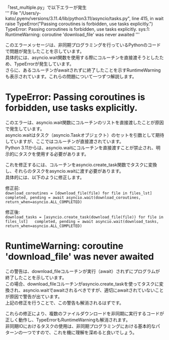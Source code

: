 「test_multiple.py」で以下エラーが発生  
'''
  File "/Users/y-kato/.pyenv/versions/3.11.4/lib/python3.11/asyncio/tasks.py", line 415, in wait
    raise TypeError("Passing coroutines is forbidden, use tasks explicitly.")
TypeError: Passing coroutines is forbidden, use tasks explicitly.
sys:1: RuntimeWarning: coroutine 'download_file' was never awaited
'''

このエラーメッセージは、非同期プログラミングを行っているPythonのコードで問題が発生したことを示しています。  
具体的には、asyncio.wait関数を使用する際にコルーチンを直接渡そうとしたため、TypeErrorが発生しています。  
さらに、あるコルーチンがawaitされずに終了したことを示すRuntimeWarningも表示されています。これらの問題について一つずつ解説します。  

# TypeError: Passing coroutines is forbidden, use tasks explicitly.
このエラーは、asyncio.wait関数にコルーチンのリストを直接渡したことが原因で発生しています。  
asyncio.waitはタスク（asyncio.Taskオブジェクト）のセットを引数として期待していますが、ここではコルーチンが直接渡されています。  
Python 3.11からは、asyncio.waitにコルーチンを直接渡すことが禁止され、明示的にタスクを使用する必要があります。  

これを修正するには、コルーチンをasyncio.create_task関数でタスクに変換し、それらのタスクをasyncio.waitに渡す必要があります。  
具体的には、以下のように修正します。  

修正前:  
`
download_coroutines = [download_file(file) for file in files_lst]  
completed, pending = await asyncio.wait(download_coroutines, return_when=asyncio.ALL_COMPLETED)  
`

修正後:  
`
download_tasks = [asyncio.create_task(download_file(file)) for file in files_lst]  
completed, pending = await asyncio.wait(download_tasks, return_when=asyncio.ALL_COMPLETED)  
`

# RuntimeWarning: coroutine 'download_file' was never awaited
この警告は、download_fileコルーチンが実行（await）されずにプログラムが終了したことを示しています。  
この場合、download_fileコルーチンがasyncio.create_taskを使ってタスクに変換され、asyncio.waitでawaitされるべきですが、適切にawaitされていないことが原因で警告が出ています。  
上記の修正を行うことで、この警告も解消されるはずです。  

これらの修正により、複数のファイルダウンロードを非同期に実行するコードが正しく動作し、TypeErrorもRuntimeWarningも解消されます。  
非同期IOにおけるタスクの使用は、非同期プログラミングにおける基本的なパターンの一つですので、これを機に理解を深めると良いでしょう。  